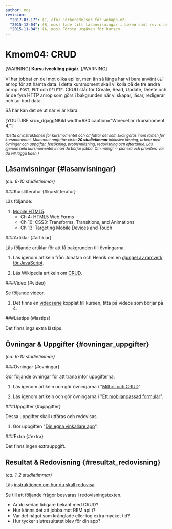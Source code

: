 ```yaml
---
author: mos
revision:
  "2017-03-17": (C, efo) Förberedelser för webapp-v2.
  "2015-12-04": (B, mos) lade till läsanvisningar i boken samt rev c av artikeln.
  "2015-11-04": (A, mos) Första utgåvan för kursen.
...
```

Kmom04: CRUD
==================================

[WARNING]
**Kursutveckling pågår.**
[/WARNING]

Vi har jobbat en del mot olika api'er, men än så länga har vi bara använt `GET` anrop för att hämta data. I detta kursmoment skall vi kolla på de tre andra anrop: `POST`, `PUT` och `DELETE`. CRUD står för Create, Read, Update, Delete och är de fyra HTTP anrop som görs i bakgrunden när vi skapar, läsar, redigerar och tar bort data.



<!--more-->


Så här kan det se ut när vi är klara.

[YOUTUBE src=_dgxggNKikI width=630 caption="Winecellar i kursmoment 4."]



<small><i>(Detta är instruktionen för kursmomentet och omfattar det som skall göras inom ramen för kursmomentet. Momentet omfattar cirka **20 studietimmar** inklusive läsning, arbete med övningar och uppgifter, felsökning, problemlösning, redovisning och eftertanke. Läs igenom hela kursmomentet innan du börjar jobba. Om möjligt -- planera och prioritera var du vill lägga tiden.)</i></small>



Läsanvisningar  {#lasanvisningar}
---------------------------------

*(ca: 6-10 studietimmar)*


###Kurslitteratur  {#kurslitteratur}

Läs följande:

1. [Mobile HTML5](kunskap/boken-mobile-html5).
    * Ch 4: HTML5 Web Forms
    * Ch 10: CSS3: Transforms, Transitions, and Animations
    * Ch 13: Targeting Mobile Devices and Touch



###Artiklar {#artiklar}

Läs följande artiklar för att få bakgrunden till övningarna.

1. Läs igenom artikeln från Jonatan och Henrik om en [djungel av ramverk för JavaScript](article/Henrik_Jonatan_Article_rev_c.pdf).

1. Läs Wikipedia artikeln om [CRUD](https://en.wikipedia.org/wiki/Create,_read,_update_and_delete).



###Video  {#video}

Se följande videor.

1. Det finns en [videoserie](https://www.youtube.com/playlist?list=PLKtP9l5q3ce8uaZ3nj3joyr1H05xQNZ5w) kopplat till kursen, titta på videos som börjar på 4.

<!-- 1. En video om att sluta skriva JavaScript-ramverk, "[Stop Writing JavaScript Frameworks - Joe Gregorio - OSCON 2015](https://www.youtube.com/watch?v=GMWAHzXQnNM)". Videon ger dig allmän kunskap om ramverk och lite om läget för ramverk inom JavaScript- och HTML-världen. -->



###Lästips {#lastips}

Det finns inga extra lästips.



Övningar & Uppgifter {#ovningar_uppgifter}
-------------------------------------------

*(ca: 6-10 studietimmar)*



###Övningar {#ovningar}

Gör följande övningar för att träna inför uppgifterna.

1. Läs igenom artikeln och gör övningarna i "[Mithril och CRUD](kunskap/mithril-och-crud)".

1. Läs igenom artikeln och gör övningarna i "[Ett mobilanpassad formulär](kunskap/ett-mobilanpassad-formular)".

###Uppgifter {#uppgifter}

Dessa uppgifter skall utföras och redovisas.

1. Gör uppgiften "[Din egna vinkällare app](uppgift/vinkallare-appen)".



###Extra {#extra}

Det finns ingen extrauppgift.



Resultat & Redovisning  {#resultat_redovisning}
-----------------------------------------------

*(ca: 1-2 studietimmar)*

Läs [instruktionen om hur du skall redovisa](./../redovisa).

Se till att följande frågor besvaras i redovisningstexten.

* Är du sedan tidigare bekant med CRUD?
* Hur känns det att jobba mot REM api't?
* Var det något som krånglade eller tog extra mycket tid?
* Hur tycker slutresultatet blev för din app?

